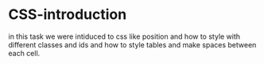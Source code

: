 # CSS-introduction
in this task we were intiduced to css like position and how to style with different classes and ids and how to style tables and make spaces between each cell.